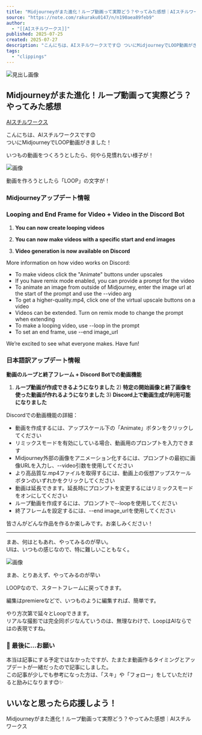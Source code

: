 ```yaml
---
title: "Midjourneyがまた進化！ループ動画って実際どう？やってみた感想｜AIスチルワークス"
source: "https://note.com/rakuraku0147/n/n190aea89feb9"
author:
  - "[[AIスチルワークス]]"
published: 2025-07-25
created: 2025-07-27
description: "こんにちは、AIスチルワークスです😊 ついにMidjourneyでLOOP動画がきました！  いつもの動画をつくろうとしたら、何やら見慣れない様子が！  動画を作ろうとしたら「LOOP」の文字が！ Midjourneyアップデート情報  Looping and End Frame for Video + Video in the Discord Bot  1) You can now create looping videos  2) You can now make videos with a specific start and end images  3) Video gener"
tags:
  - "clippings"
---
```

![見出し画像](https://assets.st-note.com/production/uploads/images/204344960/rectangle_large_type_2_e97aa4bee182ee1ed571c4f575351170.png?width=1200)

## Midjourneyがまた進化！ループ動画って実際どう？やってみた感想

[AIスチルワークス](https://note.com/rakuraku0147)

こんにちは、AIスチルワークスです😊  
ついにMidjourneyでLOOP動画がきました！

いつもの動画をつくろうとしたら、何やら見慣れない様子が！  

![画像](https://assets.st-note.com/img/1753432605-Crsgt5HJMj2GlUbWyALO4F7z.png)

動画を作ろうとしたら「LOOP」の文字が！

### Midjourneyアップデート情報

### Looping and End Frame for Video + Video in the Discord Bot

1) **You can now create looping videos**  
  
2) **You can now make videos with a specific start and end images**  
  
3) **Video generation is now available on Discord**  
  
More information on how video works on Discord:

- To make videos click the "Animate" buttons under upscales
- If you have remix mode enabled, you can provide a prompt for the video
- To animate an image from outside of Midjourney, enter the image url at the start of the prompt and use the --video arg
- To get a higher-quality.mp4, click one of the virtual upscale buttons on a video
- Videos can be extended. Turn on remix mode to change the prompt when extending
- To make a looping video, use --loop in the prompt
- To set an end frame, use --end image\_url

We’re excited to see what everyone makes. Have fun!

### 日本語訳アップデート情報

**動画のループと終了フレーム + Discord Botでの動画機能**

1. **ループ動画が作成できるようになりました** 2) **特定の開始画像と終了画像を使った動画が作れるようになりました** 3) **Discord上で動画生成が利用可能になりました**

Discordでの動画機能の詳細：

- 動画を作成するには、アップスケール下の「Animate」ボタンをクリックしてください
- リミックスモードを有効にしている場合、動画用のプロンプトを入力できます
- Midjourney外部の画像をアニメーション化するには、プロンプトの最初に画像URLを入力し、--video引数を使用してください
- より高品質な.mp4ファイルを取得するには、動画上の仮想アップスケールボタンのいずれかをクリックしてください
- 動画は延長できます。延長時にプロンプトを変更するにはリミックスモードをオンにしてください
- ループ動画を作成するには、プロンプトで--loopを使用してください
- 終了フレームを設定するには、--end image\_urlを使用してください

皆さんがどんな作品を作るか楽しみです。お楽しみください！

---

まあ、何はともあれ、やってみるのが早い。  
UIは、いつもの感じなので、特に難しいこともなく。

![画像](https://assets.st-note.com/img/1753432538-rpU95HYSkysVf43eJaDA0bWq.png?width=1200)

まあ、とりあえず、やってみるのが早い

LOOPなので、スタートフレームに戻ってきます。

編集はpremiereなどで、いつものように編集すれば、簡単です。

やり方次第で延々とLoopできます。  
リアルな撮影では完全同ポジなんていうのは、無理なわけで、LoopはAIならではの表現ですね。

### 💖 最後に…お願い

本当は記事にする予定ではなかったですが、たまたま動画作るタイミングとアップデートが一緒だったので記事にしました。  
この記事が少しでも参考になった方は、「スキ」や「フォロー」をしていただけると励みになります😊✨

## いいなと思ったら応援しよう！

Midjourneyがまた進化！ループ動画って実際どう？やってみた感想｜AIスチルワークス